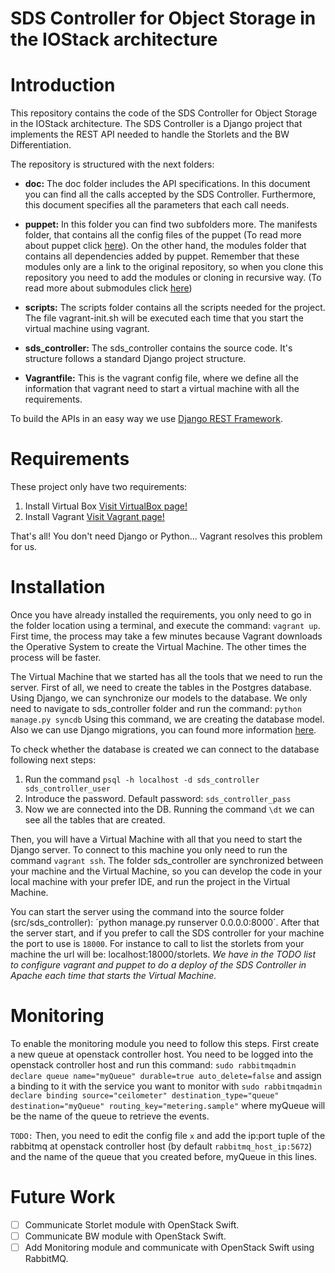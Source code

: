 SDS Controller for Object Storage in the IOStack architecture
=============================================================

# Introduction

This repository contains the code of the SDS Controller for Object Storage in the IOStack architecture. The SDS Controller is a Django project that implements the REST API needed to handle the Storlets and the BW Differentiation.

The repository is structured with the next folders:

* **doc:** The doc folder includes the API specifications. In this document you can find all the calls accepted by the SDS Controller. Furthermore, this document specifies all the parameters that each call needs.

* **puppet:** In this folder you can find two subfolders more. The manifests folder, that contains all the config files of the puppet (To read more about puppet click [here](http://docs.vagrantup.com/v2/provisioning/puppet_apply.html)). On the other hand, the modules folder that contains all dependencies added by puppet. Remember that these modules only are a link to the original repository, so when you clone this repository you need to add the modules or cloning in recursive way. (To read more about submodules click [here](https://git-scm.com/book/en/v2/Git-Tools-Submodules))

* **scripts:** The scripts folder contains all the scripts needed for the project. The file vagrant-init.sh will be executed each time that you start the virtual machine using vagrant.

* **sds_controller:** The sds_controller contains the source code. It's structure follows a standard Django project structure.

* **Vagrantfile:** This is the vagrant config file, where we define all the information that vagrant need to start a virtual machine with all the requirements.  

To build the APIs in an easy way we use [Django REST Framework](http://www.django-rest-framework.org/).

# Requirements

These project only have two requirements:

1. Install Virtual Box [Visit VirtualBox page!](https://www.virtualbox.org/)
2. Install Vagrant [Visit Vagrant page!](https://www.vagrantup.com/downloads.html)

That's all! You don't need Django or Python... Vagrant resolves this problem for us.

# Installation

Once you have already installed the requirements, you only need to go in the folder location using a terminal, and execute the command: `vagrant up`. First time, the process may take a few minutes because Vagrant downloads the Operative System to create the Virtual Machine. The other times the process will be faster.

The Virtual Machine that we started has all the tools that we need to run the server. First of all, we need to create the tables in the Postgres database. Using Django, we can synchronize our models to the database. We only need to navigate to sds_controller folder and run the command: `python manage.py syncdb` Using this command, we are creating the database model. Also we can use Django migrations, you can found more information [here](https://docs.djangoproject.com/en/1.8/topics/migrations/).

To check whether the database is created we can connect to the database following next steps:

1. Run the command `psql -h localhost -d sds_controller sds_controller_user`
2. Introduce the password. Default password: `sds_controller_pass`
3. Now we are connected into the DB. Running the command `\dt` we can see all the tables that are created.

Then, you will have a Virtual Machine with all that you need to start the Django server. To connect to this machine you only need to run the command `vagrant ssh`. The folder sds_controller are synchronized between your machine and the Virtual Machine, so you can develop the code in your local machine with your prefer IDE, and run the project in the Virtual Machine.

You can start the server using the command into the source folder (src/sds_controller): ´python manage.py runserver 0.0.0.0:8000´. After that the server start, and if you prefer to call the SDS controller for your machine the port to use is `18000`. For instance to call to list the storlets from your machine the url will be: localhost:18000/storlets. *We have in the TODO list to configure vagrant and puppet to do a deploy of the SDS Controller in Apache each time that starts the Virtual Machine.*

# Monitoring

To enable the monitoring module you need to follow this steps. First create a new queue at openstack controller host. You need to be logged into the openstack controller host and run this command: `sudo rabbitmqadmin declare queue name="myQueue" durable=true auto_delete=false` and assign a binding to it with the service you want to monitor with `sudo rabbitmqadmin declare binding source="ceilometer" destination_type="queue" destination="myQueue" routing_key="metering.sample"` where myQueue will be the name of the queue to retrieve the events.

`TODO:` Then, you need to edit the config file `x` and add the ip:port tuple of the rabbitmq at openstack controller host (by default `rabbitmq_host_ip:5672`) and the name of the queue that you created before, myQueue in this lines.

# Future Work

- [ ] Communicate Storlet module with OpenStack Swift.
- [ ] Communicate BW module with OpenStack Swift.
- [ ] Add Monitoring module and communicate with OpenStack Swift using RabbitMQ.
